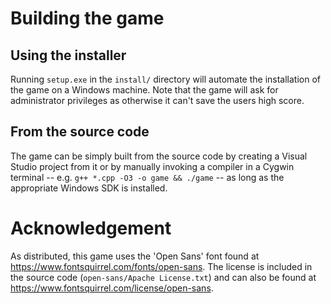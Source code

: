 # Building the game
## Using the installer
Running `setup.exe` in the `install/` directory will automate the installation of the game on a Windows machine. Note that the game will ask for administrator privileges as otherwise it can't save the users high score.

## From the source code
The game can be simply built from the source code by creating a Visual Studio project from it or by manually invoking a compiler in a Cygwin terminal -- e.g. `g++ *.cpp -O3 -o game && ./game` -- as long as the appropriate Windows SDK is installed.

# Acknowledgement
As distributed, this game uses the 'Open Sans' font found at https://www.fontsquirrel.com/fonts/open-sans. The license is included in the source code (`open-sans/Apache License.txt`) and can also be found at https://www.fontsquirrel.com/license/open-sans.
